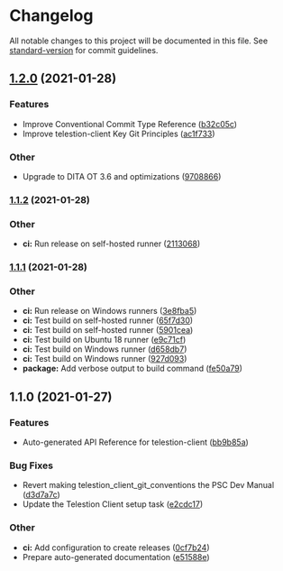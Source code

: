 # Changelog

All notable changes to this project will be documented in this file. See [standard-version](https://github.com/conventional-changelog/standard-version) for commit guidelines.

## [1.2.0](https://github.com/TelestionTeam/telestion-docs/compare/v1.1.2...v1.2.0) (2021-01-28)


### Features

* Improve Conventional Commit Type Reference ([b32c05c](https://github.com/TelestionTeam/telestion-docs/commit/b32c05c70e4f043eb31ccedef221381a6baacd97))
* Improve telestion-client Key Git Principles ([ac1f733](https://github.com/TelestionTeam/telestion-docs/commit/ac1f733ba3cc30ee5d1e5ef4e9247b79f73768d0))


### Other

* Upgrade to DITA OT 3.6 and optimizations ([9708866](https://github.com/TelestionTeam/telestion-docs/commit/9708866344a68fbbaddbbf71371685acb36e8263))

### [1.1.2](https://github.com/TelestionTeam/telestion-docs/compare/v1.1.1...v1.1.2) (2021-01-28)


### Other

* **ci:** Run release on self-hosted runner ([2113068](https://github.com/TelestionTeam/telestion-docs/commit/2113068ad0826acd676ef9b086851c2e1de4d257))

### [1.1.1](https://github.com/TelestionTeam/telestion-docs/compare/v1.1.0...v1.1.1) (2021-01-28)


### Other

* **ci:** Run release on Windows runners ([3e8fba5](https://github.com/TelestionTeam/telestion-docs/commit/3e8fba5887906bfdcff39c827cb50a89c3ff33a7))
* **ci:** Test build on self-hosted runner ([65f7d30](https://github.com/TelestionTeam/telestion-docs/commit/65f7d309396b36cf74a9f3768b01d816f35e0ae1))
* **ci:** Test build on self-hosted runner ([5901cea](https://github.com/TelestionTeam/telestion-docs/commit/5901cea2fe6568f89bb9313c6225e1546a1d7776))
* **ci:** Test build on Ubuntu 18 runner ([e9c71cf](https://github.com/TelestionTeam/telestion-docs/commit/e9c71cfe5aac973f2ad566a2b4067af7276e44ae))
* **ci:** Test build on Windows runner ([d658db7](https://github.com/TelestionTeam/telestion-docs/commit/d658db763ae4b4a0837fef122174e6130893171f))
* **ci:** Test build on Windows runner ([927d093](https://github.com/TelestionTeam/telestion-docs/commit/927d093fd483df644be13ffd169a0ae2a9eb9ef9))
* **package:** Add verbose output to build command ([fe50a79](https://github.com/TelestionTeam/telestion-docs/commit/fe50a7980a7a35ce423dfe751d823a4e8c4ef3b7))

## 1.1.0 (2021-01-27)


### Features

* Auto-generated API Reference for telestion-client ([bb9b85a](https://github.com/TelestionTeam/telestion-docs/commit/bb9b85a708bea9c2743d56247631384cdaf3b629))


### Bug Fixes

* Revert making telestion_client_git_conventions the PSC Dev Manual ([d3d7a7c](https://github.com/TelestionTeam/telestion-docs/commit/d3d7a7c0152208fdb4fef33e65d57c77a1b9eed7))
* Update the Telestion Client setup task ([e2cdc17](https://github.com/TelestionTeam/telestion-docs/commit/e2cdc1788ddffbf569d67dea240781cbb68fdc08))


### Other

* **ci:** Add configuration to create releases ([0cf7b24](https://github.com/TelestionTeam/telestion-docs/commit/0cf7b24f96560da24871e650e944fc498b45bd66))
* Prepare auto-generated documentation ([e51588e](https://github.com/TelestionTeam/telestion-docs/commit/e51588e0720867951e712d831e2f862ef2c41d2e))
